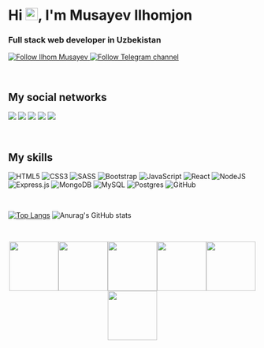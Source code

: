 <h1>Hi <img src="https://media.giphy.com/media/hvRJCLFzcasrR4ia7z/giphy.gif" width="25px">, I'm Musayev Ilhomjon</h1>

<h3>Full stack web developer in Uzbekistan  </h3>

<p>
    <a href="https://github.com/IlhomMusayev">
        <img alt="Follow Ilhom Musayev" src="https://img.shields.io/static/v1?label=Follow&message=IlhomMusayev&style=for-the-badge&color=4A90E2&labelColor=222222" />
    </a>
    <a href="https://t.me/ilhomjonmusayev">
        <img alt="Follow Telegram channel" src="https://img.shields.io/static/v1?label=Follow&message=Telegram-Channel&style=for-the-badge&color=4A90E2&labelColor=222222" />
    </a>
</p>
    
<br>

    
##  My social networks

<a href="https://instagram.com/ilhomjonmusayev1"><img src="https://img.shields.io/badge/Instagram-%23E4405F.svg?style=for-the-badge&logo=Instagram&logoColor=white"/></a>
<a href="https://t.me/ilhomjonmusayev"><img src="https://img.shields.io/badge/Telegram-2CA5E0?style=for-the-badge&logo=telegram&logoColor=white"/></a>
<a href="https://www.facebook.com/musayevilhomjon12"><img src="https://img.shields.io/badge/Facebook-%231877F2.svg?style=for-the-badge&logo=Facebook&logoColor=white"/></a>
<a href="https://www.linkedin.com/in/ilhomjon"><img src="https://img.shields.io/badge/linkedin-%230077B5.svg?style=for-the-badge&logo=linkedin&logoColor=white"/></a>
<a href="https://www.youtube.com/channel/UCHpj_3tidYpwuKFcHoIRZ2A"><img src="https://img.shields.io/badge/Youtube-%23FF0000.svg?style=for-the-badge&logo=YouTube&logoColor=white"/></a>

<br>

##  My skills
![HTML5](https://img.shields.io/badge/html5-%23E34F26.svg?style=for-the-badge&logo=html5&logoColor=white)
![CSS3](https://img.shields.io/badge/css3-%231572B6.svg?style=for-the-badge&logo=css3&logoColor=white) 
![SASS](https://img.shields.io/badge/SASS-hotpink.svg?style=for-the-badge&logo=SASS&logoColor=white)
![Bootstrap](https://img.shields.io/badge/bootstrap-%23563D7C.svg?style=for-the-badge&logo=bootstrap&logoColor=white)
![JavaScript](https://img.shields.io/badge/javascript-%23323330.svg?style=for-the-badge&logo=javascript&logoColor=%23F7DF1E)
![React](https://img.shields.io/badge/react-%2320232a.svg?style=for-the-badge&logo=react&logoColor=%2361DAFB)
![NodeJS](https://img.shields.io/badge/node.js-%2343853D.svg?style=for-the-badge&logo=node.js&logoColor=white)
![Express.js](https://img.shields.io/badge/express.js-%23404d59.svg?style=for-the-badge&logo=express&logoColor=%2361DAFB)
![MongoDB](https://img.shields.io/badge/-MongoDB-%231572B6?style=flat-square&logo=mongodb)
![MySQL](https://img.shields.io/badge/mysql-%2300f.svg?style=for-the-badge&logo=mysql&logoColor=white)
![Postgres](https://img.shields.io/badge/postgres-%23316192.svg?style=for-the-badge&logo=postgresql&logoColor=white)
![GitHub](https://img.shields.io/badge/github-%23121011.svg?style=for-the-badge&logo=github&logoColor=white)

<br>


[![Top Langs](https://github-readme-stats.vercel.app/api/top-langs/?username=IlhomMusayev&langs_count=8)](https://github.com/IlhomMusayev/github-readme-stats) 
![Anurag's GitHub stats](https://github-readme-stats.vercel.app/api?username=IlhomMusayev&show_icons=true&theme=dark)


<br>

<p align="center">
  <img src="https://media3.giphy.com/media/ln7z2eWriiQAllfVcn/200w.webp" width="100"><img src="https://i.giphy.com/media/LMt9638dO8dftAjtco/200.webp" width="100"><img src="https://i.giphy.com/media/eNAsjO55tPbgaor7ma/200w.webp" width="100"><img src="https://i.giphy.com/media/VgGthkhUvGgOit7Y9i/200.webp" width="100"><img src="https://i.giphy.com/media/KzJkzjggfGN5Py6nkT/200.webp" width="100"><img src="https://i.giphy.com/media/IdyAQJVN2kVPNUrojM/200.webp" width="100"><br><br>
</p>
<br>


